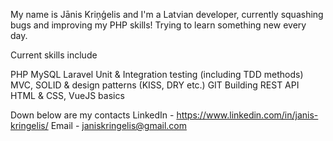My name is Jānis Kriņģelis and I'm a Latvian developer, currently squashing bugs and improving my PHP skills! Trying to learn something new every day.

Current skills include

   PHP
   MySQL
   Laravel
   Unit & Integration testing (including TDD methods)
   MVC, SOLID & design patterns (KISS, DRY etc.)
   GIT
   Building REST API
   HTML & CSS, VueJS basics

Down below are my contacts
LinkedIn - https://www.linkedin.com/in/janis-kringelis/
Email - janiskringelis@gmail.com
